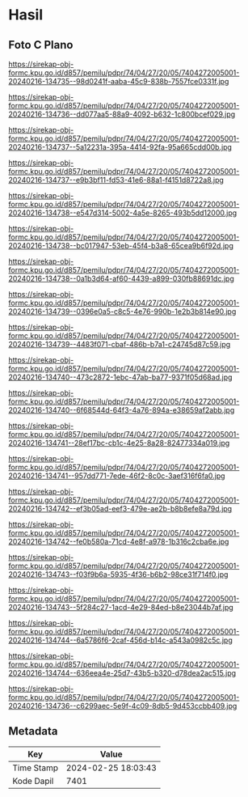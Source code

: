 # Hasil

## Foto C Plano

https://sirekap-obj-formc.kpu.go.id/d857/pemilu/pdpr/74/04/27/20/05/7404272005001-20240216-134735--98d0241f-aaba-45c9-838b-7557fce0331f.jpg

https://sirekap-obj-formc.kpu.go.id/d857/pemilu/pdpr/74/04/27/20/05/7404272005001-20240216-134736--dd077aa5-88a9-4092-b632-1c800bcef029.jpg

https://sirekap-obj-formc.kpu.go.id/d857/pemilu/pdpr/74/04/27/20/05/7404272005001-20240216-134737--5a12231a-395a-4414-92fa-95a665cdd00b.jpg

https://sirekap-obj-formc.kpu.go.id/d857/pemilu/pdpr/74/04/27/20/05/7404272005001-20240216-134737--e9b3bf11-fd53-41e6-88a1-f4151d8722a8.jpg

https://sirekap-obj-formc.kpu.go.id/d857/pemilu/pdpr/74/04/27/20/05/7404272005001-20240216-134738--e547d314-5002-4a5e-8265-493b5dd12000.jpg

https://sirekap-obj-formc.kpu.go.id/d857/pemilu/pdpr/74/04/27/20/05/7404272005001-20240216-134738--bc017947-53eb-45f4-b3a8-65cea9b6f92d.jpg

https://sirekap-obj-formc.kpu.go.id/d857/pemilu/pdpr/74/04/27/20/05/7404272005001-20240216-134738--0a1b3d64-af60-4439-a899-030fb88691dc.jpg

https://sirekap-obj-formc.kpu.go.id/d857/pemilu/pdpr/74/04/27/20/05/7404272005001-20240216-134739--0396e0a5-c8c5-4e76-990b-1e2b3b814e90.jpg

https://sirekap-obj-formc.kpu.go.id/d857/pemilu/pdpr/74/04/27/20/05/7404272005001-20240216-134739--4483f071-cbaf-486b-b7a1-c24745d87c59.jpg

https://sirekap-obj-formc.kpu.go.id/d857/pemilu/pdpr/74/04/27/20/05/7404272005001-20240216-134740--473c2872-1ebc-47ab-ba77-9371f05d68ad.jpg

https://sirekap-obj-formc.kpu.go.id/d857/pemilu/pdpr/74/04/27/20/05/7404272005001-20240216-134740--6f68544d-64f3-4a76-894a-e38659af2abb.jpg

https://sirekap-obj-formc.kpu.go.id/d857/pemilu/pdpr/74/04/27/20/05/7404272005001-20240216-134741--28ef17bc-cb1c-4e25-8a28-82477334a019.jpg

https://sirekap-obj-formc.kpu.go.id/d857/pemilu/pdpr/74/04/27/20/05/7404272005001-20240216-134741--957dd771-7ede-46f2-8c0c-3aef316f6fa0.jpg

https://sirekap-obj-formc.kpu.go.id/d857/pemilu/pdpr/74/04/27/20/05/7404272005001-20240216-134742--ef3b05ad-eef3-479e-ae2b-b8b8efe8a79d.jpg

https://sirekap-obj-formc.kpu.go.id/d857/pemilu/pdpr/74/04/27/20/05/7404272005001-20240216-134742--fe0b580a-71cd-4e8f-a978-1b316c2cba6e.jpg

https://sirekap-obj-formc.kpu.go.id/d857/pemilu/pdpr/74/04/27/20/05/7404272005001-20240216-134743--f03f9b6a-5935-4f36-b6b2-98ce31f714f0.jpg

https://sirekap-obj-formc.kpu.go.id/d857/pemilu/pdpr/74/04/27/20/05/7404272005001-20240216-134743--5f284c27-1acd-4e29-84ed-b8e23044b7af.jpg

https://sirekap-obj-formc.kpu.go.id/d857/pemilu/pdpr/74/04/27/20/05/7404272005001-20240216-134744--6a5786f6-2caf-456d-b14c-a543a0982c5c.jpg

https://sirekap-obj-formc.kpu.go.id/d857/pemilu/pdpr/74/04/27/20/05/7404272005001-20240216-134744--636eea4e-25d7-43b5-b320-d78dea2ac515.jpg

https://sirekap-obj-formc.kpu.go.id/d857/pemilu/pdpr/74/04/27/20/05/7404272005001-20240216-134736--c6299aec-5e9f-4c09-8db5-9d453ccbb409.jpg


## Metadata

| Key        | Value               |
| ---------- | ------------------- |
| Time Stamp | 2024-02-25 18:03:43 |
| Kode Dapil | 7401                |




